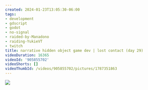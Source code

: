 ```yaml
---
created: 2024-01-23T13:05:30-06:00
tags:
- development
- gdscript
- godot
- no-signal
- raided-by-Manadono
- raiding-YukieVT
- twitch
title: narrative hidden object game dev | lost contact (day 29)
videoDuration: 16365
videoId: '905855702'
videoShorts: []
videoThumbId: /videos/905855702/pictures/1787351863
---
```


![](20240123190530.jpg)

